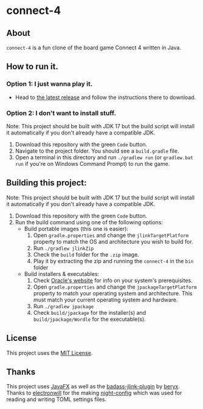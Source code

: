 # connect-4

## About

`connect-4` is a fun clone of the board game Connect 4 written in Java.

## How to run it.

### Option 1: I just wanna play it.
- Head to [the latest release](https://github.com/megabyte6/connect-4/releases/latest) and follow the instructions there to download.

### Option 2: I don't want to install stuff.

Note: This project should be built with JDK 17 but the build script will install it automatically if you don't already have a compatible JDK.

1. Download this repository with the green `Code` button.
1. Navigate to the project folder. You should see a `build.gradle` file.
1. Open a terminal in this directory and run `./gradlew run` (or `gradlew.bat run` if you're on Windows Command Prompt) to run the game.

## Building this project:

Note: This project should be built with JDK 17 but the build script will install it automatically if you don't already have a compatible JDK.

1. Download this repository with the green `Code` button.
1. Run the build command using one of the following options:
    - Build portable images (this one is easier):
        1. Open `gradle.properties` and change the `jlinkTargetPlatform` property to match the OS and architecture you wish to build for.
        1. Run `./gradlew jlinkZip`
        1. Check the `build` folder for the `.zip` image.
        1. Play it by extracting the zip and running the `connect-4` in the `bin` folder
    - Build installers & executables:
        1. Check [Oracle's website](https://docs.oracle.com/en/java/javase/14/jpackage/packaging-overview.html#GUID-786E15C0-2CE7-4BDF-9B2F-AC1C57249134:~:text=Java%20Runtime%20Requirements-,Packaging%20Pre%2DReqs,WiX%203.0%20or%20later%20is%20required.,-Application%20Preparation) for info on your system's prerequisites.
        1. Open `gradle.properties` and change the `jpackageTargetPlatform` property to match your operating system and architecture. This must match your current operating system and hardware.
        1. Run `./gradlew jpackage`
        1. Check `build/jpackage` for the installer(s) and `build/jpackage/Wordle` for the executable(s).

## License

This project uses the [MIT License](https://opensource.org/licenses/MIT).

## Thanks

This project uses [JavaFX](https://openjfx.io) as well as the [badass-jlink-plugin](https://github.com/beryx/badass-jlink-plugin) by [beryx](https://github.com/beryx). Thanks to [electronwill](https://github.com/TheElectronWill) for the making [night-config](https://github.com/TheElectronWill/night-config) which was used for reading and writing TOML settings files.